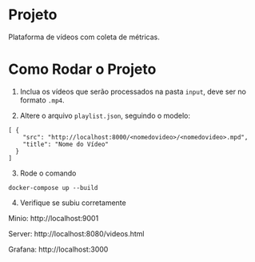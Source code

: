 # Projeto 

Plataforma de vídeos com coleta de métricas.

# Como Rodar o Projeto

1. Inclua os vídeos que serão processados na pasta `input`, deve ser no formato `.mp4`.

2. Altere o arquivo `playlist.json`, seguindo o modelo:

```
[ {
    "src": "http://localhost:8000/<nomedovideo>/<nomedovideo>.mpd",
    "title": "Nome do Vídeo"
  }
]
```

3. Rode o comando 

```
docker-compose up --build
```

4. Verifique se subiu corretamente

Minio: http://localhost:9001

Server: http://localhost:8080/videos.html

Grafana: http://localhost:3000
